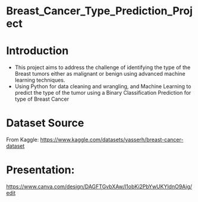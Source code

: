 # Breast_Cancer_Type_Prediction_Project

# Introduction
- This project aims to address the challenge of identifying the type of the Breast tumors either as malignant or benign using advanced machine learning techniques.
- Using Python for data cleaning and wrangling, and Machine Learning to predict the type of the tumor using a Binary Classification Prediction for type of Breast Cancer

# Dataset Source
From Kaggle: https://www.kaggle.com/datasets/yasserh/breast-cancer-dataset

# Presentation:
https://www.canva.com/design/DAGFTGvbXAw/l1obKi2PbYwUKYldnO9Aig/edit
